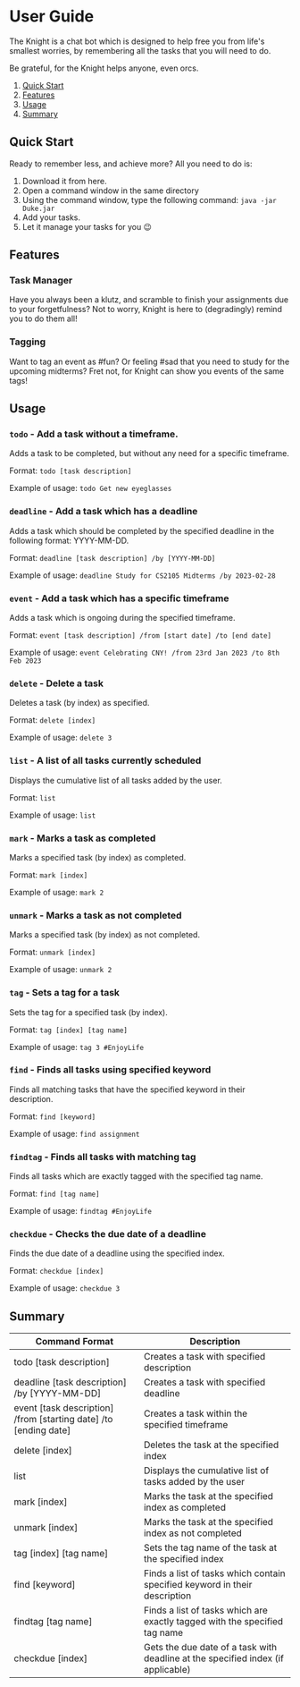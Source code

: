 # User Guide

The Knight is a chat bot which is designed to help free you from life's smallest worries, by remembering all the tasks that you will need to do.

Be grateful, for the Knight helps anyone, even orcs.

1. [Quick Start](#quick-start)
2. [Features](#features)
3. [Usage](#usage)
4. [Summary](#summary)

## Quick Start
Ready to remember less, and achieve more?
All you need to do is:
1. Download it from here.
2. Open a command window in the same directory
3. Using the command window, type the following command:
`java -jar Duke.jar`
4. Add your tasks.
5. Let it manage your tasks for you 😉

## Features 

### Task Manager

Have you always been a klutz, and scramble to finish your assignments due to your forgetfulness?
Not to worry, Knight is here to (degradingly) remind you to do them all!

### Tagging

Want to tag an event as #fun? Or feeling #sad that you need to study for the upcoming midterms?
Fret not, for Knight can show you events of the same tags!

## Usage

### `todo` - Add a task without a timeframe.

Adds a task to be completed, but without any need for a specific timeframe.

  Format: `todo [task description]`

  Example of usage: 
  `todo Get new eyeglasses`

### `deadline` - Add a task which has a deadline

Adds a task which should be completed by the specified deadline in the following format: YYYY-MM-DD.

  Format: `deadline [task description] /by [YYYY-MM-DD]`

  Example of usage:
  `deadline Study for CS2105 Midterms /by 2023-02-28`

### `event` - Add a task which has a specific timeframe

Adds a task which is ongoing during the specified timeframe.

  Format: `event [task description] /from [start date] /to [end date]`

  Example of usage:
  `event Celebrating CNY! /from 23rd Jan 2023 /to 8th Feb 2023`

### `delete` - Delete a task

Deletes a task (by index) as specified.

  Format: `delete [index]`
  
  Example of usage:
  `delete 3`

### `list` - A list of all tasks currently scheduled

Displays the cumulative list of all tasks added by the user.

  Format: `list`

  Example of usage:
  `list`

### `mark` - Marks a task as completed

Marks a specified task (by index) as completed.

  Format: `mark [index]`

  Example of usage:
  `mark 2`
  
### `unmark` - Marks a task as not completed

Marks a specified task (by index) as not completed.

  Format: `unmark [index]`
  
  Example of usage:
  `unmark 2`
  
### `tag` - Sets a tag for a task

Sets the tag for a specified task (by index).

  Format: `tag [index] [tag name]`
  
  Example of usage:
  `tag 3 #EnjoyLife`
  
### `find` - Finds all tasks using specified keyword

Finds all matching tasks that have the specified keyword in their description.

  Format: `find [keyword]`
  
  Example of usage:
  `find assignment`
  
### `findtag` - Finds all tasks with matching tag

Finds all tasks which are exactly tagged with the specified tag name.

  Format: `find [tag name]`
  
  Example of usage:
  `findtag #EnjoyLife`
  
### `checkdue` - Checks the due date of a deadline

Finds the due date of a deadline using the specified index.

  Format: `checkdue [index]`
  
  Example of usage:
  `checkdue 3`
  
## Summary


|    Command Format  | Description |
| ------------------ | ----------- |
| todo [task description] | Creates a task with specified description |
| deadline [task description] /by [YYYY-MM-DD]                | Creates a task with specified deadline         |
| event [task description] /from [starting date] /to [ending date] | Creates a task within the specified timeframe |
| delete [index] | Deletes the task at the specified index |
| list | Displays the cumulative list of tasks added by the user |
| mark [index] | Marks the task at the specified index as completed |
| unmark [index] | Marks the task at the specified index as not completed |
| tag [index] [tag name] | Sets the tag name of the task at the specified index |
| find [keyword] | Finds a list of tasks which contain specified keyword in their description |
| findtag [tag name] | Finds a list of tasks which are exactly tagged with the specified tag name |
| checkdue [index] | Gets the due date of a task with deadline at the specified index (if applicable) |
